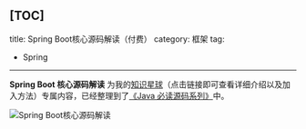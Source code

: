 [TOC]
---
title: Spring Boot核心源码解读（付费）
category: 框架
tag:
  - Spring
---

**Spring Boot 核心源码解读** 为我的[知识星球](https://javaguide.cn/about-the-author/zhishixingqiu-two-years.html)（点击链接即可查看详细介绍以及加入方法）专属内容，已经整理到了[《Java 必读源码系列》](https://javaguide.cn/zhuanlan/source-code-reading.html)中。

![Spring Boot核心源码解读](https://oss.javaguide.cn/xingqiu/springboot-source-code.png)

<!-- @include: @yuanma.snippet.md -->

<!-- @include: @article-footer.snippet.md -->

